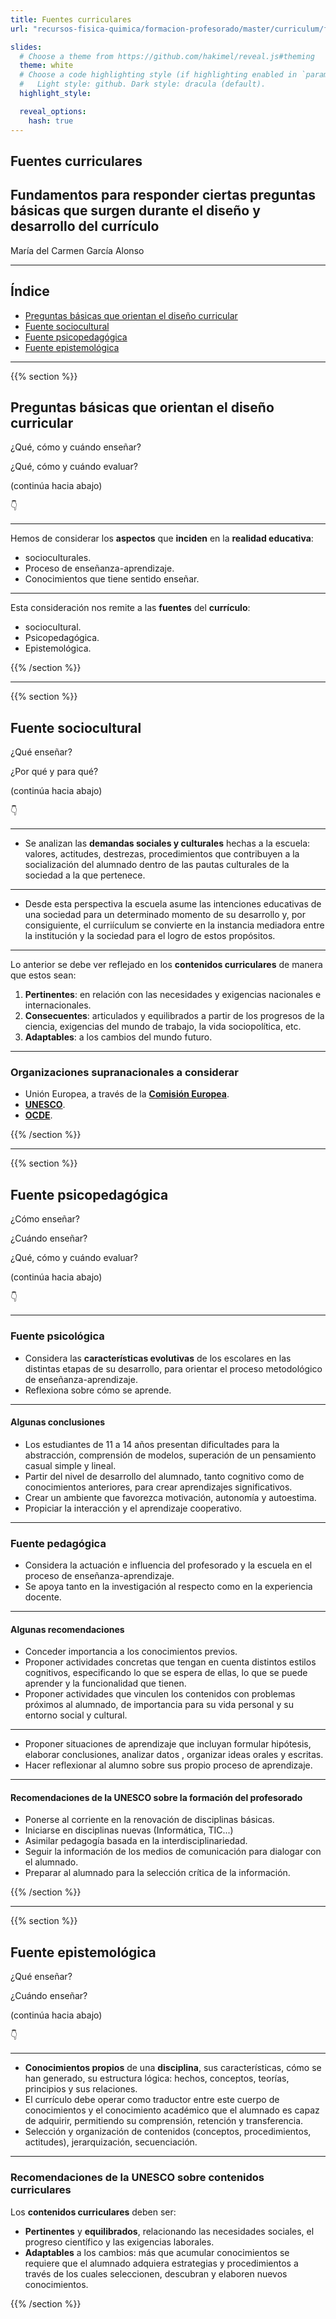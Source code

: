 ```yaml
---
title: Fuentes curriculares
url: "recursos-fisica-quimica/formacion-profesorado/master/curriculum/fuentes-curriculares"

slides:
  # Choose a theme from https://github.com/hakimel/reveal.js#theming
  theme: white
  # Choose a code highlighting style (if highlighting enabled in `params.toml`)
  #   Light style: github. Dark style: dracula (default).
  highlight_style:

  reveal_options:
    hash: true
---
```


<script src="https://unpkg.com/@lottiefiles/lottie-player@latest/dist/tgs-player.js"></script>

<section data-background-image="/media/logo-diapositivas.svg, logo-uc.svg" data-background-size="10%" data-background-position="3.629% 5%, 96.371% 5%">

# Fuentes curriculares

## Fundamentos para responder ciertas preguntas básicas que surgen durante el diseño y desarrollo del currículo

María del Carmen García Alonso

---

## Índice

- [Preguntas básicas que orientan el diseño curricular](#/1)
- [Fuente sociocultural](#/2)
- [Fuente psicopedagógica](#/3)
- [Fuente epistemológica](#/4)

</section>

---

{{% section %}}

## Preguntas básicas que orientan el diseño curricular

¿Qué, cómo y cuándo enseñar?

¿Qué, cómo y cuándo evaluar?

(continúa hacia abajo)

👇

---

Hemos de considerar los **aspectos** que **inciden** en la **realidad educativa**:

- socioculturales.
- Proceso de enseñanza-aprendizaje.
- Conocimientos que tiene sentido enseñar.

---

Esta consideración nos remite a las **fuentes** del **currículo**:

- sociocultural.
- Psicopedagógica.
- Epistemológica.

{{% /section %}}

---

{{% section %}}

## Fuente sociocultural

¿Qué enseñar?

¿Por qué y para qué?

(continúa hacia abajo)

👇

---

- Se analizan las **demandas sociales y culturales** hechas a la escuela: valores, actitudes, destrezas, procedimientos que contribuyen a la socialización del alumnado dentro de las pautas culturales de la sociedad a la que pertenece.

---

- Desde esta perspectiva la escuela asume las intenciones educativas de una sociedad para un determinado momento de su desarrollo y, por consiguiente, el curriículum se convierte en la instancia mediadora entre la institución y la sociedad para el logro de estos propósitos.

---

Lo anterior se debe ver reflejado en los **contenidos curriculares** de manera que estos sean:

1. **Pertinentes**: en relación con las necesidades y exigencias nacionales e internacionales.
2. **Consecuentes**: articulados y equilibrados a partir de los progresos de la ciencia, exigencias del mundo de trabajo, la vida sociopolítica, etc.
3. **Adaptables**: a los cambios del mundo futuro.

---

### Organizaciones supranacionales a considerar

- Unión Europea, a través de la [**Comisión Europea**](https://commission.europa.eu/index_es).
- [**UNESCO**](https://www.unesco.org/sdg4education2030/es).
- [**OCDE**](https://www.oecd.org/pisa/pisa-es/).

{{% /section %}}

---

{{% section %}}

## Fuente psicopedagógica

¿Cómo enseñar?

¿Cuándo enseñar?

¿Qué, cómo y cuándo evaluar?

(continúa hacia abajo)

👇

---

### Fuente psicológica

- Considera las **características evolutivas** de los escolares en las distintas etapas de su desarrollo, para orientar el proceso metodológico de enseñanza-aprendizaje.
- Reflexiona sobre cómo se aprende.

---

#### Algunas conclusiones

- Los estudiantes de 11 a 14 años presentan dificultades para la abstracción, comprensión de modelos, superación de un pensamiento casual simple y lineal.
- Partir del nivel de desarrollo del alumnado, tanto cognitivo como de conocimientos anteriores, para crear aprendizajes significativos.
- Crear un ambiente que favorezca motivación, autonomía y autoestima.
- Propiciar la interacción y el aprendizaje cooperativo.

---

### Fuente pedagógica

- Considera la actuación e influencia del profesorado y la escuela en el proceso de enseñanza-aprendizaje.
- Se apoya tanto en la investigación al respecto como en la experiencia docente.

---

#### Algunas recomendaciones

- Conceder importancia a los conocimientos previos.
- Proponer actividades concretas que tengan en cuenta distintos estilos cognitivos, especificando lo que se espera de ellas, lo que se puede aprender y la funcionalidad que tienen.
- Proponer actividades que vinculen los contenidos con problemas próximos al alumnado, de importancia para su vida personal y su entorno social y cultural.

---

- Proponer situaciones de aprendizaje que incluyan formular hipótesis, elaborar conclusiones, analizar datos , organizar ideas orales y escritas.
- Hacer reflexionar al alumno sobre sus propio proceso de aprendizaje.

---

#### Recomendaciones de la UNESCO sobre la formación del profesorado

- Ponerse al corriente en la renovación de disciplinas básicas.
- Iniciarse en disciplinas nuevas (Informática, TIC...)
- Asimilar pedagogía basada en la interdisciplinariedad.
- Seguir la información de los medios de comunicación para dialogar con el alumnado.
- Preparar al alumnado para la selección crítica de la información.

{{% /section %}}

---

{{% section %}}

## Fuente epistemológica

¿Qué enseñar?

¿Cuándo enseñar?

(continúa hacia abajo)

👇

---

- **Conocimientos propios** de una **disciplina**, sus características, cómo se han generado, su estructura lógica: hechos, conceptos, teorías, principios y sus relaciones.
- El currículo debe operar como traductor entre este cuerpo de conocimientos y el conocimiento académico que el alumnado es capaz de adquirir, permitiendo su comprensión, retención y transferencia.
- Selección y organización de contenidos (conceptos, procedimientos, actitudes), jerarquización, secuenciación.

---

### Recomendaciones de la UNESCO sobre contenidos curriculares

Los **contenidos curriculares** deben ser:
- **Pertinentes** y **equilibrados**, relacionando las necesidades sociales, el progreso científico y las exigencias laborales.
- **Adaptables** a los cambios: más que acumular conocimientos se requiere que el alumnado adquiera estrategias y procedimientos a través de los cuales seleccionen, descubran y elaboren nuevos conocimientos.

{{% /section %}}